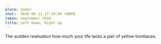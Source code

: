 ```yaml
---
place: Zadar
shot:  2016-09-11 17:14:04 +0000
taken: September 2016
title: Left Down, Right Up
---
```


The sudden realisation how much your life lacks a pair of yellow bootlaces.
